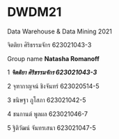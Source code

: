 # DWDM21
Data Warehouse &amp; Data Mining 2021

จิตติยา ศิริธรรมจักร   623021043-3

Group name **Natasha Romanoff**

1 **_จิตติยา ศิริธรรมจักร  623021043-3_**

2 จุฑากาญจน์ ชิงจันทร์     623020514-5    

3 ขนิษฐา ภูโสภา          623021042-5   

4 ชนกานต์ พูลผล         623021046-7

5 ฐิติวัฒน์ จันทรเสนา       623021047-5   
